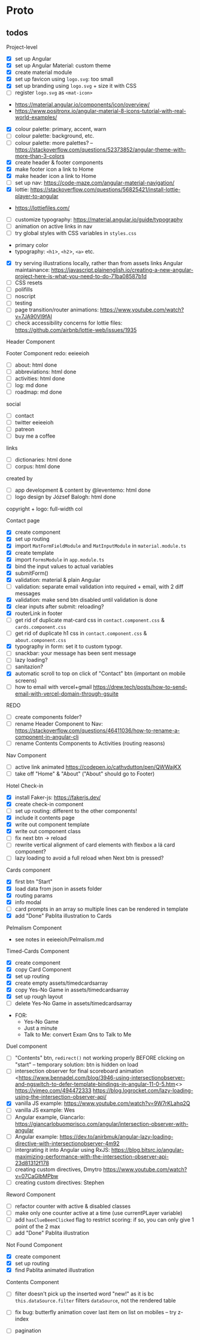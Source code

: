 # Proto

## todos
Project-level
- [x] set up Angular
- [x] set up Angular Material: custom theme
- [x] create material module
- [x] set up favicon using `logo.svg`: too small
- [x] set up branding using `logo.svg` + size it with CSS
- [ ] register `logo.svg` as `<mat-icon>`
* <https://material.angular.io/components/icon/overview/>
* <https://www.positronx.io/angular-material-8-icons-tutorial-with-real-world-examples/>
- [x] colour palette: primary, accent, warn
- [ ] colour palette: background, etc.
- [ ] colour palette: more palettes? – <https://stackoverflow.com/questions/52373852/angular-theme-with-more-than-3-colors>
- [x] create header & footer components
- [x] make footer icon a link to Home
- [x] make header icon a link to Home
- [ ] set up nav: <https://code-maze.com/angular-material-navigation/>
- [x] lottie: <https://stackoverflow.com/questions/56825421/install-lottie-player-to-angular>
* <https://lottiefiles.com/>
- [ ] customize typography: <https://material.angular.io/guide/typography>
- [ ] animation on active links in nav
- [ ] try global styles with CSS variables in `styles.css`
* primary color
* typography: `<h1`>, `<h2`>, `<a>` etc.
- [x] try serving illustrations locally, rather than from assets links
Angular maintainance: <https://javascript.plainenglish.io/creating-a-new-angular-project-here-is-what-you-need-to-do-71ba08587b1d>
- [ ] CSS resets
- [ ] polifills
- [ ] noscript
- [ ] testing
- [ ] page transition/router animations: <https://www.youtube.com/watch?v=7JA90VI9fAI>
- [ ] check accessibility concerns for lottie files:
<https://github.com/airbnb/lottie-web/issues/1935>

Header Component

Footer Component redo:
  eeieeioh
  - [ ] about: html done
  - [ ] abbreviations: html done
  - [ ] activities: html done
  - [ ] log: md done
  - [ ] roadmap: md done

  social
  - [ ] contact
  - [ ] twitter eeieeioh
  - [ ] patreon
  - [ ] buy me a coffee

  links
  - [ ] dictionaries: html done
  - [ ] corpus: html done

  created by
  - [ ] app development & content by @leventemo: html done
  - [ ] logo design by József Balogh: html done

  copyright + logo: full-width col

Contact page
- [x] create component
- [x] set up routing
- [x] import `MatFormFieldModule` and `MatInputModule` in `material.module.ts`
- [x] create template
- [x] import `FormsModule` in `app.module.ts`
- [x] bind the input values to actual variables
- [x] submitForm()
- [x] validation: material & plain Angular
- [ ] validation: separate email validation into required + email, with 2 diff messages
- [x] validation: make send btn disabled until validation is done
- [x] clear inputs after submit: reloading?
- [x] routerLink in footer
- [ ] get rid of duplicate mat-card css in `contact.component.css` & `cards.component.css`
- [ ] get rid of duplicate h1 css in `contact.component.css` & `about.component.css`
- [x] typography in form: set it to custom typogr.
- [ ] snackbar: your message has been sent message
- [ ] lazy loading?
- [ ] sanitazion?
- [x] automatic scroll to top on click of "Contact" btn (important on mobile screens)
- [ ] how to email with vercel+gmail <https://drew.tech/posts/how-to-send-email-with-vercel-domain-through-gsuite>

REDO
- [ ] create components folder?
- [ ] rename Header Component to Nav: <https://stackoverflow.com/questions/46411036/how-to-rename-a-component-in-angular-cli>
- [ ] rename Contents Components to Activities (routing reasons)

Nav Component
- [ ] active link animated <https://codepen.io/cathydutton/pen/QWWajKX>
- [ ] take off "Home" & "About" ("About" should go to Footer)

Hotel Check-in
- [x] install Faker-js: <https://fakerjs.dev/>
- [x] create check-in component
- [ ] set up routing: different to the other components!
- [x] include it contents page
- [x] write out component template
- [x] write out component class
- [ ] fix next btn -> reload
- [ ] rewrite vertical alignment of card elements with flexbox a lá card component?
- [ ] lazy loading to avoid a full reload when Next btn is pressed?

Cards component
- [x] first btn "Start"
- [x] load data from json in assets folder
- [x] routing params
- [x] info modal
- [ ] card prompts in an array so multiple lines can be rendered in template
- [x] add "Done" Pablita illustration to Cards

Pelmalism Component
* see notes in eeieeioh/Pelmalism.md

Timed-Cards Component
- [x] create component
- [x] copy Card Component
- [x] set up routing
- [x] create empty assets/timedcardsarray
- [x] copy Yes-No Game in assets/timedcardsarray
- [x] set up rough layout
- [ ] delete Yes-No Game in assets/timedcardsarray

* FOR:
  + Yes-No Game
  + Just a minute
  + Talk to Me: convert Exam Qns to Talk to Me

Duel component
- [ ] "Contents" btn, `redirect()` not working properly BEFORE clicking on "start" – temporary solution: btn is hidden on load
- [ ] intersection observer for final scoreboard animation
<https://www.bennadel.com/blog/3946-using-intersectionobserver-and-ngswitch-to-defer-template-bindings-in-angular-11-0-5.htm<>
<https://vimeo.com/494472333>
<https://blog.logrocket.com/lazy-loading-using-the-intersection-observer-api/>
- [x] vanilla JS example: <https://www.youtube.com/watch?v=9W7rKLahq2Q>
- [ ] vanilla JS example: Wes
- [ ] Angular example, Giancarlo: <https://giancarlobuomprisco.com/angular/intersection-observer-with-angular>
- [ ] Angular example: <https://dev.to/anirbmuk/angular-lazy-loading-directive-with-intersectionobserver-4m92>
- [ ] intergrating it into Angular using RxJS: <https://blog.bitsrc.io/angular-maximizing-performance-with-the-intersection-observer-api-23d81312f178>
- [ ] creating custom directives, Dmytro <https://www.youtube.com/watch?v=07CaGlbMPbw>
- [ ] creating custom directives: Stephen

Reword Component
- [ ] refactor counter with active & disabled classes
- [ ] make only one counter active at a time (use currentPLayer variable)
- [ ] add `hasClueBeenClicked` flag to restrict scoring: if so, you can only give 1 point of the 2 max
- [ ] add "Done" Pablita illustration

Not Found Component
- [x] create component
- [x] set up routing
- [x] find Pablita animated illustration

Contents Component
- [ ] filter doesn't pick up the inserted word "new!" as it is bc `this.dataSource.filter` filters `dataSource`, not the rendered table
- [ ] fix bug: butterfly animation cover last item on list on mobiles – try z-index
- [ ] pagination

